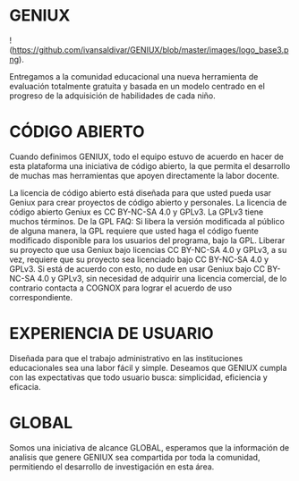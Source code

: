 # GENIUX

!(https://github.com/ivansaldivar/GENIUX/blob/master/images/logo_base3.png).

Entregamos a la comunidad educacional una nueva herramienta de evaluación totalmente gratuita y basada en un modelo centrado en el progreso de la adquisición de habilidades de cada niño.


# CÓDIGO ABIERTO
Cuando definimos GENIUX, todo el equipo estuvo de acuerdo en hacer de esta plataforma una iniciativa de código abierto, la que permita el desarrollo de muchas mas herramientas que apoyen directamente la labor docente.

La licencia de código abierto está diseñada para que usted pueda usar Geniux para crear proyectos de código abierto y personales. La licencia de código abierto Geniux es CC BY-NC-SA 4.0 y GPLv3. La GPLv3 tiene muchos términos. De la GPL FAQ: Si libera la versión modificada al público de alguna manera, la GPL requiere que usted haga el código fuente modificado disponible para los usuarios del programa, bajo la GPL.
Liberar su proyecto que usa Geniux bajo licencias CC BY-NC-SA 4.0 y GPLv3, a su vez, requiere que su proyecto sea licenciado bajo CC BY-NC-SA 4.0 y GPLv3. Si está de acuerdo con esto, no dude en usar Geniux bajo CC BY-NC-SA 4.0 y GPLv3, sin necesidad de adquirir una licencia comercial, de lo contrario contacta a COGNOX para lograr el acuerdo de uso correspondiente.

# EXPERIENCIA DE USUARIO
Diseñada para que el trabajo administrativo en las instituciones educacionales sea una labor fácil y simple.
Deseamos que GENIUX cumpla con las expectativas que todo usuario busca: simplicidad, eficiencia y eficacia.

# GLOBAL
Somos una iniciativa de alcance GLOBAL, esperamos que la información de analisis que genere GENIUX sea
compartida por toda la comunidad, permitiendo el desarrollo de investigación en esta área.
